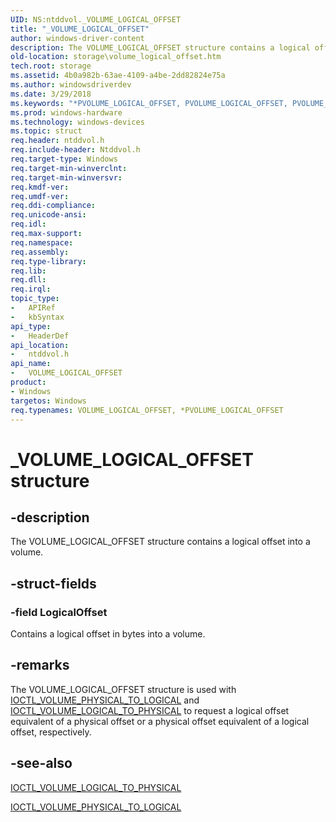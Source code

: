 ```yaml
---
UID: NS:ntddvol._VOLUME_LOGICAL_OFFSET
title: "_VOLUME_LOGICAL_OFFSET"
author: windows-driver-content
description: The VOLUME_LOGICAL_OFFSET structure contains a logical offset into a volume.
old-location: storage\volume_logical_offset.htm
tech.root: storage
ms.assetid: 4b0a982b-63ae-4109-a4be-2dd82824e75a
ms.author: windowsdriverdev
ms.date: 3/29/2018
ms.keywords: "*PVOLUME_LOGICAL_OFFSET, PVOLUME_LOGICAL_OFFSET, PVOLUME_LOGICAL_OFFSET structure pointer [Storage Devices], VOLUME_LOGICAL_OFFSET, VOLUME_LOGICAL_OFFSET structure [Storage Devices], _VOLUME_LOGICAL_OFFSET, ntddvol/PVOLUME_LOGICAL_OFFSET, ntddvol/VOLUME_LOGICAL_OFFSET, storage.volume_logical_offset, structs-volumemgr_97756e49-7151-4d3a-abbe-aa90a472c284.xml"
ms.prod: windows-hardware
ms.technology: windows-devices
ms.topic: struct
req.header: ntddvol.h
req.include-header: Ntddvol.h
req.target-type: Windows
req.target-min-winverclnt: 
req.target-min-winversvr: 
req.kmdf-ver: 
req.umdf-ver: 
req.ddi-compliance: 
req.unicode-ansi: 
req.idl: 
req.max-support: 
req.namespace: 
req.assembly: 
req.type-library: 
req.lib: 
req.dll: 
req.irql: 
topic_type:
-	APIRef
-	kbSyntax
api_type:
-	HeaderDef
api_location:
-	ntddvol.h
api_name:
-	VOLUME_LOGICAL_OFFSET
product:
- Windows
targetos: Windows
req.typenames: VOLUME_LOGICAL_OFFSET, *PVOLUME_LOGICAL_OFFSET
---
```


# _VOLUME_LOGICAL_OFFSET structure


## -description


The VOLUME_LOGICAL_OFFSET structure contains a logical offset into a volume. 


## -struct-fields




### -field LogicalOffset

Contains a logical offset in bytes into a volume. 


## -remarks



The VOLUME_LOGICAL_OFFSET structure is used with <a href="https://msdn.microsoft.com/library/windows/hardware/ff561438">IOCTL_VOLUME_PHYSICAL_TO_LOGICAL</a> and <a href="https://msdn.microsoft.com/library/windows/hardware/ff561425">IOCTL_VOLUME_LOGICAL_TO_PHYSICAL</a> to request a logical offset equivalent of a physical offset or a physical offset equivalent of a logical offset, respectively. 




## -see-also




<a href="https://msdn.microsoft.com/library/windows/hardware/ff561425">IOCTL_VOLUME_LOGICAL_TO_PHYSICAL</a>



<a href="https://msdn.microsoft.com/library/windows/hardware/ff561438">IOCTL_VOLUME_PHYSICAL_TO_LOGICAL</a>
 

 

